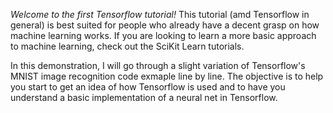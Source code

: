 *Welcome to the first Tensorflow tutorial!* This tutorial (amd Tensorflow in general) is best suited for people who already have a decent grasp on how machine learning works.
If you are looking to learn a more basic approach to machine learning, check out the SciKit Learn tutorials.

In this demonstration, I will go through a slight variation of Tensorflow's MNIST image recognition code exmaple line by line. The objective is to help you start to get an idea of how Tensorflow is used and to have you understand a basic implementation of a neural net in Tensorflow.
